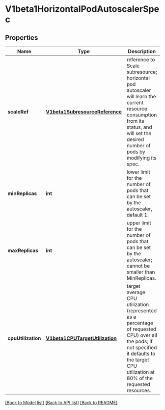 # V1beta1HorizontalPodAutoscalerSpec

## Properties
Name | Type | Description | Notes
------------ | ------------- | ------------- | -------------
**scaleRef** | [**V1beta1SubresourceReference**](V1beta1SubresourceReference.md) | reference to Scale subresource; horizontal pod autoscaler will learn the current resource consumption from its status, and will set the desired number of pods by modifying its spec. | 
**minReplicas** | **int** | lower limit for the number of pods that can be set by the autoscaler, default 1. | [optional] 
**maxReplicas** | **int** | upper limit for the number of pods that can be set by the autoscaler; cannot be smaller than MinReplicas. | 
**cpuUtilization** | [**V1beta1CPUTargetUtilization**](V1beta1CPUTargetUtilization.md) | target average CPU utilization (represented as a percentage of requested CPU) over all the pods; if not specified it defaults to the target CPU utilization at 80% of the requested resources. | [optional] 

[[Back to Model list]](../README.md#documentation-for-models) [[Back to API list]](../README.md#documentation-for-api-endpoints) [[Back to README]](../README.md)


